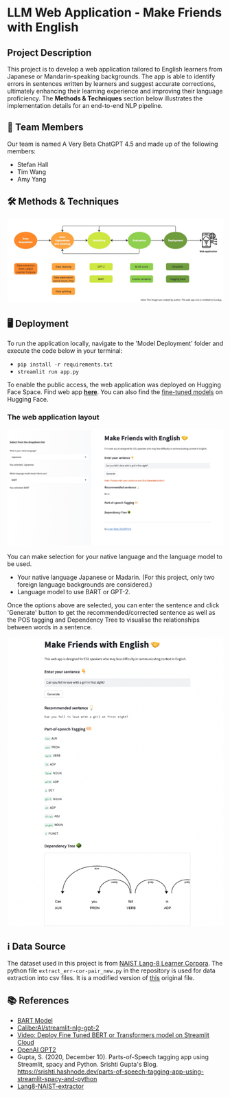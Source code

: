 # LLM Web Application - Make Friends with English

## Project Description
This project is to develop a web application tailored to English learners from Japanese or Mandarin-speaking backgrounds. The app is able to identify errors in sentences written by learners and suggest accurate corrections, ultimately enhancing their learning experience and improving their language proficiency. The **Methods & Techniques** section below illustrates the implementation details for an end-to-end NLP pipeline. 

## 🤝 Team Members
Our team is named A Very Beta ChatGPT 4.5 and made up of the following members:
- Stefan Hall
- Tim Wang
- Amy Yang

## 🛠 Methods & Techniques
![Flow Chart](https://github.com/amy-panda/LLM_Web_App/blob/main/Images/flow_chart.jpg)


## 🖥 Deployment
To run the application locally, navigate to the 'Model Deployment' folder and execute the code below in your terminal:
- `pip install -r requirements.txt`
- `streamlit run app.py`

To enable the public access, the web application was deployed on Hugging Face Space. Find web app [**here**](https://huggingface.co/spaces/amyyang/webapp_englishtool). You can also find the [fine-tuned models](https://huggingface.co/amyyang) on Hugging Face.

### The web application layout

![Layout](https://github.com/amy-panda/LLM_Web_App/blob/main/Images/web%20app%20layout.jpg)

You can make selection for your native language and the language model to be used. 
- Your native language Japanese or Madarin. (For this project, only two foreign language backgrounds are considered.)
- Language model to use BART or GPT-2. 

Once the options above are selected, you can enter the sentence and click 'Generate' button to get the recommended/corrected sentence as well as the POS tagging and Dependency Tree to visualise the relationships between words in a sentence. &nbsp;  &nbsp;  

![Sentence](https://github.com/amy-panda/LLM_Web_App/blob/main/Images/correct%20sentence.png)

## ℹ️ Data Source
The dataset used in this project is from [NAIST Lang-8 Learner Corpora](https://sites.google.com/site/naistlang8corpora/home?authuser=0). The python file `extract_err-cor-pair_new.py` in the repository is used for data extraction into csv files. It is a modified version of [this](https://github.com/tomo-wb/Lang8-NAIST-extractor/blob/master/scripts/extract_err-cor-pair.py) original file. 


## 📚 References
- [BART Model](https://huggingface.co/docs/transformers/main/en/model_doc/bart)
- [CaliberAI/streamlit-nlg-gpt-2](https://github.com/CaliberAI/streamlit-nlg-gpt-2)
- [Video: Deploy Fine Tuned BERT or Transformers model on Streamlit Cloud](https://www.youtube.com/watch?v=mvIp9TvPMh0&t=348s)
- [OpenAI GPT2](https://huggingface.co/docs/transformers/main/en/model_doc/gpt2#overview)
- Gupta, S. (2020, December 10). Parts-of-Speech tagging app using Streamlit, spacy and Python. Srishti Gupta's Blog. https://srishti.hashnode.dev/parts-of-speech-tagging-app-using-streamlit-spacy-and-python 
- [Lang8-NAIST-extractor](https://github.com/tomo-wb/Lang8-NAIST-extractor/tree/master)
